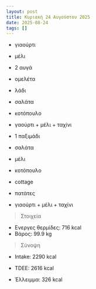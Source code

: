 ```yaml
---
layout: post
title: Κυριακή 24 Αυγούστου 2025
date: 2025-08-24
tags: []
---
```


- γιαούρτι
- μέλι
- 2 αυγά
- ομελέτα
- λάδι

- σαλάτα
- κοτόπουλο
- γαούρτι + μέλι + ταχίνι
- 1 παξιμάδι

- σαλάτα
- μέλι
- κοτόπουλο
- cottage
- πατάτες
- γιαούρτι + μέλι + ταχίνι

> Στοιχεία

- Ενεργες θερμίδες: 716 kcal
- Βάρος: 99.9 kg

> Σύνοψη

- Intake: 2290 kcal
- ΤDEE: 2616 kcal

- Έλλειμμα: <span class="green">326 kcal</span>
